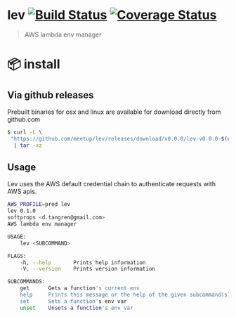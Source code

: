 # lev [![Build Status](https://travis-ci.org/meetup/lev.svg?branch=master)](https://travis-ci.org/meetup/lev) [![Coverage Status](https://coveralls.io/repos/github/meetup/lev/badge.svg?branch=master)](https://coveralls.io/github/meetup/lev?branch=master)

> AWS lambda env manager

# 📦 install

## Via github releases

Prebuilt binaries for osx and linux are available for download directly from github.com

```bash
$ curl -L \
 "https://github.com/meetup/lev/releases/download/v0.0.0/lev-v0.0.0-$(uname -s)-$(uname -m).tar.gz" \
  | tar -xz
```

## Usage

Lev uses the AWS default credential chain to authenticate requests with AWS apis.

```bash
AWS_PROFILE=prod lev
lev 0.1.0
softprops <d.tangren@gmail.com>
AWS lambda env manager

USAGE:
    lev <SUBCOMMAND>

FLAGS:
    -h, --help       Prints help information
    -V, --version    Prints version information

SUBCOMMANDS:
    get      Gets a function's current env
    help     Prints this message or the help of the given subcommand(s)
    set      Sets a function's env var
    unset    Unsets a function's env var
```